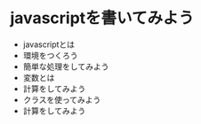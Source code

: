 # javascriptを書いてみよう

* javascriptとは
* 環境をつくろう
* 簡単な処理をしてみよう
* 変数とは
* 計算をしてみよう
* クラスを使ってみよう
* 計算をしてみよう
